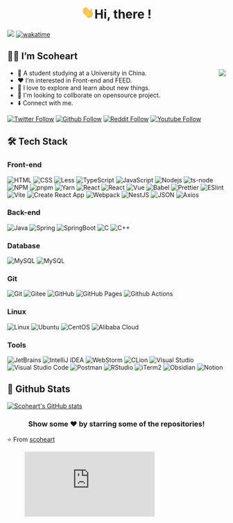 <h1 align="center"><img src="https://raw.githubusercontent.com/ABSphreak/ABSphreak/master/gifs/Hi.gif" width="30px">Hi, there !</h1>

![](https://komarev.com/ghpvc/?username=scoheart&style=for-the-badge&color=lightgrey)
[![wakatime](https://wakatime.com/badge/user/8c7be721-184d-4d9e-96c3-b1bab7e0f59f.svg)](https://wakatime.com/@8c7be721-184d-4d9e-96c3-b1bab7e0f59f)
## 👨‍💻 I’m Scoheart
<a href="https://github.com/anuraghazra/github-readme-stats">
  <img align="right" src="https://github-readme-stats.vercel.app/api/top-langs/?username=Scoheart&layout=compact&theme=dark" />
</a>

- 🌱 A student studying at a University in China.
- ❤️ I’m interested in Front-end and FEED.
- 👀 I love to explore and learn about new things.
- 🤝 I'm looking to collborate on opensource project.
- ⬇️ Connect with me.

[![Twitter Follow](https://img.shields.io/twitter/follow/Scoheart?style=social)](https://twitter.com/ScoheartT)
[![Github Follow](https://img.shields.io/github/followers/Scoheart?style=social)](https://github.com/Scoheart)
[![Reddit Follow](https://img.shields.io/reddit/user-karma/combined/Scoheart?style=social)](https://www.reddit.com/user/Scoheart)
[![Youtube Follow](https://img.shields.io/youtube/channel/subscribers/UCaT_T97s_f6sUypCI5ln0rg?style=social)](https://www.youtube.com/channel/UCaT_T97s_f6sUypCI5ln0rg)

## 🛠️ Tech Stack
### Front-end
![HTML](https://img.shields.io/badge/-HTML-black??style=flat&logo=html5&logoWidth=20)
![CSS](https://img.shields.io/badge/-CSS-black?style=flat&logo=css3&logoWidth=20)
![Less](https://img.shields.io/badge/-Less-black?style=flat&logo=Less&logoWidth=20)
![TypeScript](https://img.shields.io/badge/-TypeScript-black?style=flat&logo=TypeScript&logoWidth=20)
![JavaScript](https://img.shields.io/badge/-JavaScript-black?style=flat&logo=javascript&logoWidth=20)
![Nodejs](https://img.shields.io/badge/-Nodejs-black?style=flat&logo=Node.js&logoWidth=20)
![ts-node](https://img.shields.io/badge/-tsnode-black?style=flat&logo=tsnode&logoWidth=20)
![NPM](https://img.shields.io/badge/-npm-black?style=flat&logo=npm&logoWidth=20)
![pnpm](https://img.shields.io/badge/-pnpm-black?style=flat&logo=pnpm&logoWidth=20)
![Yarn](https://img.shields.io/badge/-Yarn-black?style=flat&logo=Yarn&logoWidth=20)
![React](https://img.shields.io/badge/-React-black?style=flat&logo=react&logoWidth=20)
![React](https://img.shields.io/badge/-Redux-black?style=flat&logo=redux&logoWidth=20)
![Vue](https://img.shields.io/badge/-Vue-black?style=flat&logo=vue.js&logoWidth=20)
![Babel](https://img.shields.io/badge/-Babel-black?style=flat&logo=Babel&logoWidth=20)
![Prettier](https://img.shields.io/badge/-Prettier-black?style=flat&logo=Prettier&logoWidth=20)
![ESlint](https://img.shields.io/badge/-ESlint-black?style=flat&logo=ESlint&logoWidth=20)
![Vite](https://img.shields.io/badge/-Vite-black?style=flat&logo=vite&logoWidth=20)
![Create React App](https://img.shields.io/badge/-CreateReactApp-black?style=flat&logo=CreateReactApp&logoWidth=20)
![Webpack](https://img.shields.io/badge/-Webpack-black?style=flat&logo=Webpack&logoWidth=20)
![NestJS](https://img.shields.io/badge/-NestJS-black?style=flat&logo=NestJS&logoWidth=20)
![JSON](https://img.shields.io/badge/-JSON-black?style=flat&logo=JSON&logoWidth=20)
![Axios](https://img.shields.io/badge/-Axios-black?style=flat&logo=Axios&logoWidth=20)

### Back-end
![Java](https://img.shields.io/badge/-Java-black?style=flat&logo=java&logoWidth=20)
![Spring](https://img.shields.io/badge/-Spring-black?style=flat&logo=Spring&logoWidth=20)
![SpringBoot](https://img.shields.io/badge/-SpringBoot-black?style=flat&logo=SpringBoot&logoWidth=20)
![C](https://img.shields.io/badge/-C-black?style=flat&logo=c&logoWidth=20)
![C++](https://img.shields.io/badge/-C++-black?style=flat&logo=cplusplus&logoWidth=20)

### Database
![MySQL](https://img.shields.io/badge/-MySQL-black?style=flat&logo=mysql&logoWidth=20)
![MySQL](https://img.shields.io/badge/-MicrosoftSQLServer-black?style=flat&logo=MicrosoftSQLServer&logoWidth=20)

### Git
![Git](https://img.shields.io/badge/-Git-black?style=flat&logo=Git&logoWidth=20)
![Gitee](https://img.shields.io/badge/-Gitee-black?style=flat&logo=Gitee&logoWidth=20)
![GitHub](https://img.shields.io/badge/-GitHub-black?style=flat&logo=GitHub&logoWidth=20)
![GitHub Pages](https://img.shields.io/badge/-GitHubPages-black?style=flat&logo=GitHubPages&logoWidth=20)
![Github Actions](https://img.shields.io/badge/-GithubActions-black?style=flat&logo=GithubActions&logoWidth=20)

### Linux
![Linux](https://img.shields.io/badge/-Linux-black?style=flat&logo=Linux&logoWidth=20)
![Ubuntu](https://img.shields.io/badge/-Ubuntu-black?style=flat&logo=Ubuntu&logoWidth=20)
![CentOS](https://img.shields.io/badge/-CentOS-black?style=flat&logo=CentOS&logoWidth=20)
![Alibaba Cloud](https://img.shields.io/badge/-AlibabaCloud-black?style=flat&logo=AlibabaCloud&logoWidth=20)

### Tools
![JetBrains](https://img.shields.io/badge/-JetBrains-black?style=flat&logo=JetBrains&logoWidth=20)
![IntelliJ IDEA](https://img.shields.io/badge/-IntelliJIDEA-black?style=flat&logo=IntelliJIDEA&logoWidth=20)
![WebStorm](https://img.shields.io/badge/-WebStorm-black?style=flat&logo=WebStorm&logoWidth=20)
![CLion](https://img.shields.io/badge/-CLion-black?style=flat&logo=CLion&logoWidth=20)
![Visual Studio](https://img.shields.io/badge/-VisualStudio-black?style=flat&logo=VisualStudio&logoWidth=20)
![Visual Studio Code](https://img.shields.io/badge/-VisualStudioCode-black?style=flat&logo=VisualStudioCode&logoWidth=20)
![Postman](https://img.shields.io/badge/-Postman-black?style=flat&logo=Postman&logoWidth=20)
![RStudio](https://img.shields.io/badge/-RStudio-black?style=flat&logo=RStudio&logoWidth=20)
![iTerm2](https://img.shields.io/badge/-iTerm2-black?style=flat&logo=iTerm2&logoWidth=20)
![Obsidian](https://img.shields.io/badge/-Obsidian-black?style=flat&logo=Obsidian&logoWidth=20)
![Notion](https://img.shields.io/badge/-Notion-black?style=flat&logo=Notion&logoWidth=20)

## 🔖 Github Stats
[![Scoheart's GitHub stats](https://github-readme-stats.vercel.app/api?username=Scoheart&show_icons=true&theme=dark)](https://github.com/anuraghazra/github-readme-stats)

<div align="center">
  
### Show some ❤️ by starring some of the repositories!
  
</div>

⭐ From [scoheart](https://github.com/scoheart)

<div>
<figure><embed src="https://wakatime.com/share/@8c7be721-184d-4d9e-96c3-b1bab7e0f59f/3cb0d006-1cd1-458e-8bdf-63d4e0074a0b.svg"></embed></figure>
</div>

<!---
Scoheart/Scoheart is a ✨ special ✨ repository because its `README.md` (this file) appears on your GitHub profile.
You can click the Preview link to take a look at your changes.
--->
